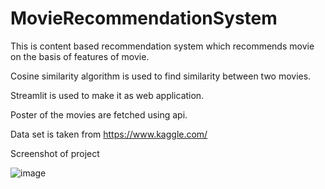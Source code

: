 # MovieRecommendationSystem

This is content based recommendation system which recommends movie on the basis of features of movie.

Cosine similarity algorithm is used to  find similarity between two movies.

Streamlit is used  to make it as web application.

Poster of the movies are fetched using api.

Data set is taken from https://www.kaggle.com/

Screenshot of project

![image](https://user-images.githubusercontent.com/87298268/206421225-20f587f7-0ba5-4d34-83b8-6ad1701630f9.png)


